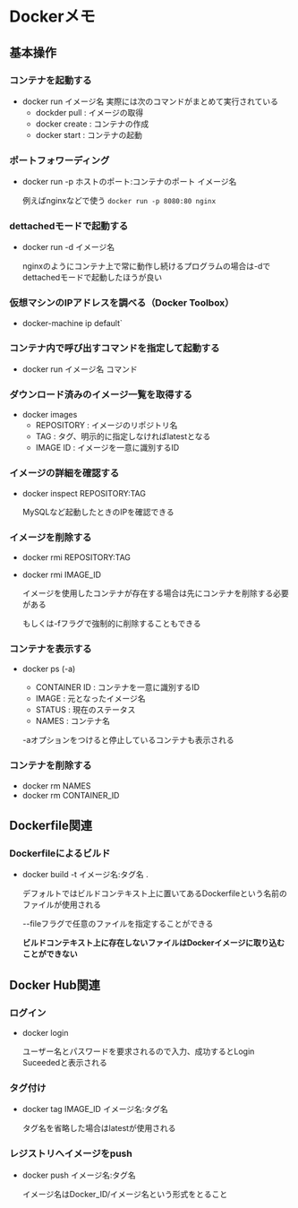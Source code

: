 # Dockerメモ

## 基本操作

### コンテナを起動する
* docker run イメージ名
	実際には次のコマンドがまとめて実行されている
	* dockder pull 	: イメージの取得
	* docker create	: コンテナの作成
	* docker start	: コンテナの起動

### ポートフォワーディング
* docker run -p ホストのポート:コンテナのポート イメージ名

	例えばnginxなどで使う
	`docker run -p 8080:80 nginx`

### dettachedモードで起動する
* docker run -d イメージ名

	nginxのようにコンテナ上で常に動作し続けるプログラムの場合は-dでdettachedモードで起動したほうが良い


### 仮想マシンのIPアドレスを調べる（Docker Toolbox）
* docker-machine ip default`

### コンテナ内で呼び出すコマンドを指定して起動する
* docker run イメージ名 コマンド

### ダウンロード済みのイメージ一覧を取得する
* docker images
	* REPOSITORY	: イメージのリポジトリ名
	* TAG			: タグ、明示的に指定しなければlatestとなる
	* IMAGE ID	: イメージを一意に識別するID

### イメージの詳細を確認する
* docker inspect REPOSITORY:TAG

	MySQLなど起動したときのIPを確認できる

### イメージを削除する
* docker rmi REPOSITORY:TAG
* docker rmi IMAGE_ID

	イメージを使用したコンテナが存在する場合は先にコンテナを削除する必要がある
	
	もしくは-fフラグで強制的に削除することもできる

### コンテナを表示する
* docker ps (-a)
	* CONTAINER ID	: コンテナを一意に識別するID
	* IMAGE			: 元となったイメージ名
	* STATUS			: 現在のステータス
	* NAMES			: コンテナ名
	
	-aオプションをつけると停止しているコンテナも表示される

### コンテナを削除する
* docker rm NAMES
* docker rm CONTAINER_ID

## Dockerfile関連

### Dockerfileによるビルド
* docker build -t イメージ名:タグ名 .

	デフォルトではビルドコンテキスト上に置いてあるDockerfileという名前のファイルが使用される

	--fileフラグで任意のファイルを指定することができる

	**ビルドコンテキスト上に存在しないファイルはDockerイメージに取り込むことができない**

## Docker Hub関連

### ログイン
* docker login

	ユーザー名とパスワードを要求されるので入力、成功するとLogin Suceededと表示される

### タグ付け
* docker tag IMAGE_ID イメージ名:タグ名

	タグ名を省略した場合はlatestが使用される

### レジストリへイメージをpush
* docker push イメージ名:タグ名

	イメージ名はDocker_ID/イメージ名という形式をとること

